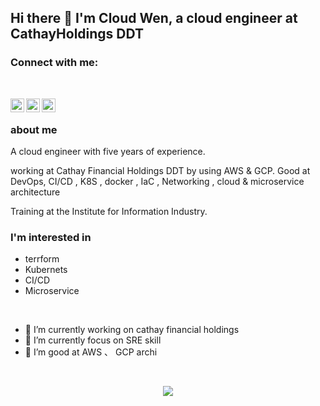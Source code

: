 ## Hi there 👋 I'm Cloud Wen, a cloud engineer at CathayHoldings DDT

### Connect with me:

</br>

[<img align="left" alt="cloud_wen | Twitter" width="22px" src="https://cdn.jsdelivr.net/npm/simple-icons@3.13.0/icons/facebook.svg" />](https://www.facebook.com/cloud.wen.9/)
[<img align="left" alt="cloud_Wen | LinkedIn" width="22px" src="https://cdn.jsdelivr.net/npm/simple-icons@v3/icons/linkedin.svg" />](https://www.linkedin.com/in/cloudwen/)
[<img align="left" alt="cloud.wen | Instagram" width="22px" src="https://cdn.jsdelivr.net/npm/simple-icons@v3/icons/instagram.svg" />](https://www.instagram.com/cloudwen_1022/)
</br>

### about me

A cloud engineer with five years of experience. 

working at Cathay Financial Holdings DDT by using AWS & GCP. Good at DevOps, CI/CD , K8S , docker , IaC , Networking , cloud & microservice architecture

Training at the Institute for Information Industry.

### I'm interested in

- terrform
- Kubernets
- CI/CD
- Microservice

<br>

- 🔭 I’m currently working on cathay financial holdings 
- 🌱 I’m currently focus on SRE skill
- 👯 I’m good at AWS 、 GCP archi

<br>

<p align = "center">
  <img src = "https://github-readme-stats.vercel.app/api?username=WEight22&show_icons=true&theme=nord&line_height=27">

